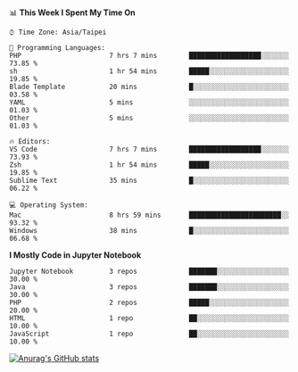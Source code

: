 <!--### Hi there 👋-->

<!--
**treevel/treevel** is a ✨ _special_ ✨ repository because its `README.md` (this file) appears on your GitHub profile.

Here are some ideas to get you started:

- 🔭 I’m currently working on ...
- 🌱 I’m currently learning ...
- 👯 I’m looking to collaborate on ...
- 🤔 I’m looking for help with ...
- 💬 Ask me about ...
- 📫 How to reach me: ...
- 😄 Pronouns: ...
- ⚡ Fun fact: ...
-->

<!--START_SECTION:waka-->
📊 **This Week I Spent My Time On** 

```text
⌚︎ Time Zone: Asia/Taipei

💬 Programming Languages: 
PHP                      7 hrs 7 mins        ██████████████████░░░░░░░   73.85 % 
sh                       1 hr 54 mins        █████░░░░░░░░░░░░░░░░░░░░   19.85 % 
Blade Template           20 mins             █░░░░░░░░░░░░░░░░░░░░░░░░   03.58 % 
YAML                     5 mins              ░░░░░░░░░░░░░░░░░░░░░░░░░   01.03 % 
Other                    5 mins              ░░░░░░░░░░░░░░░░░░░░░░░░░   01.03 % 

🔥 Editors: 
VS Code                  7 hrs 7 mins        ██████████████████░░░░░░░   73.93 % 
Zsh                      1 hr 54 mins        █████░░░░░░░░░░░░░░░░░░░░   19.85 % 
Sublime Text             35 mins             █░░░░░░░░░░░░░░░░░░░░░░░░   06.22 % 

💻 Operating System: 
Mac                      8 hrs 59 mins       ███████████████████████░░   93.32 % 
Windows                  38 mins             █░░░░░░░░░░░░░░░░░░░░░░░░   06.68 % 

```

**I Mostly Code in Jupyter Notebook** 

```text
Jupyter Notebook         3 repos             ███████░░░░░░░░░░░░░░░░░░   30.00 % 
Java                     3 repos             ███████░░░░░░░░░░░░░░░░░░   30.00 % 
PHP                      2 repos             █████░░░░░░░░░░░░░░░░░░░░   20.00 % 
HTML                     1 repo              ██░░░░░░░░░░░░░░░░░░░░░░░   10.00 % 
JavaScript               1 repo              ██░░░░░░░░░░░░░░░░░░░░░░░   10.00 % 

```



<!--END_SECTION:waka-->

<!-- GitHub Stats Card-->
[![Anurag's GitHub stats](https://github-readme-stats.vercel.app/api?username=treevel&show_icons=true&theme=monokai&count_private=true)](https://github.com/anuraghazra/github-readme-stats)
